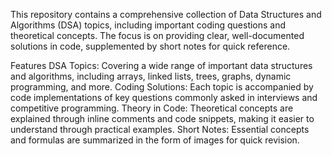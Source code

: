 This repository contains a comprehensive collection of Data Structures and Algorithms (DSA) topics, including important coding questions and theoretical concepts. The focus is on providing clear, well-documented solutions in code, supplemented by short notes for quick reference.

Features
DSA Topics: Covering a wide range of important data structures and algorithms, including arrays, linked lists, trees, graphs, dynamic programming, and more.
Coding Solutions: Each topic is accompanied by code implementations of key questions commonly asked in interviews and competitive programming.
Theory in Code: Theoretical concepts are explained through inline comments and code snippets, making it easier to understand through practical examples.
Short Notes: Essential concepts and formulas are summarized in the form of images for quick revision.